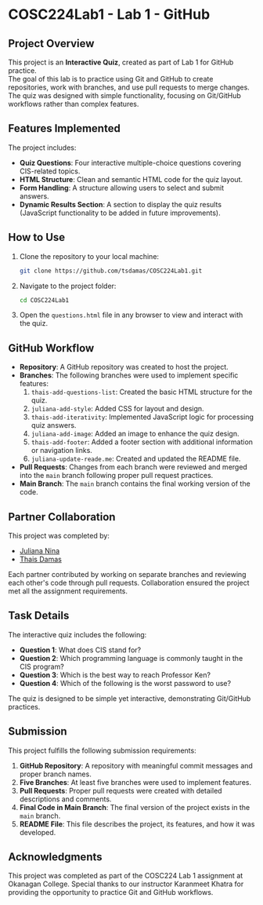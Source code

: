 

# COSC224Lab1 - Lab 1 - GitHub

## Project Overview
This project is an **Interactive Quiz**, created as part of Lab 1 for GitHub practice.  
The goal of this lab is to practice using Git and GitHub to create repositories, work with branches, and use pull requests to merge changes.  
The quiz was designed with simple functionality, focusing on Git/GitHub workflows rather than complex features.

## Features Implemented
The project includes:
- **Quiz Questions**: Four interactive multiple-choice questions covering CIS-related topics.
- **HTML Structure**: Clean and semantic HTML code for the quiz layout.
- **Form Handling**: A structure allowing users to select and submit answers.
- **Dynamic Results Section**: A section to display the quiz results (JavaScript functionality to be added in future improvements).

## How to Use
1. Clone the repository to your local machine:
   ```bash
   git clone https://github.com/tsdamas/COSC224Lab1.git

2. Navigate to the project folder:
   ```bash
   cd COSC224Lab1
   ```
3. Open the `questions.html` file in any browser to view and interact with the quiz.

## GitHub Workflow
- **Repository**: A GitHub repository was created to host the project.
- **Branches**: The following branches were used to implement specific features:
  1. `thais-add-questions-list`: Created the basic HTML structure for the quiz.
  2. `juliana-add-style`: Added CSS for layout and design.
  3. `thais-add-iterativity`: Implemented JavaScript logic for processing quiz answers.
  4. `juliana-add-image`: Added an image to enhance the quiz design.
  5. `thais-add-footer`: Added a footer section with additional information or navigation links.
  6. `juliana-update-reade.me`: Created and updated the README file.
- **Pull Requests**: Changes from each branch were reviewed and merged into the `main` branch following proper pull request practices.
- **Main Branch**: The `main` branch contains the final working version of the code.

## Partner Collaboration
This project was completed by:
- [Juliana Nina](https://github.com/juliananina)
- [Thais Damas](https://github.com/tsdamas)

Each partner contributed by working on separate branches and reviewing each other's code through pull requests. 
Collaboration ensured the project met all the assignment requirements.

## Task Details
The interactive quiz includes the following:
- **Question 1**: What does CIS stand for?
- **Question 2**: Which programming language is commonly taught in the CIS program?
- **Question 3**: Which is the best way to reach Professor Ken?
- **Question 4**: Which of the following is the worst password to use?

The quiz is designed to be simple yet interactive, demonstrating Git/GitHub practices.

## Submission
This project fulfills the following submission requirements:
1. **GitHub Repository**: A repository with meaningful commit messages and proper branch names.
2. **Five Branches**: At least five branches were used to implement features.
3. **Pull Requests**: Proper pull requests were created with detailed descriptions and comments.
4. **Final Code in Main Branch**: The final version of the project exists in the `main` branch.
5. **README File**: This file describes the project, its features, and how it was developed.

## Acknowledgments
This project was completed as part of the COSC224 Lab 1 assignment at Okanagan College. 
Special thanks to our instructor Karanmeet Khatra for providing the opportunity to practice Git and GitHub workflows.
```
